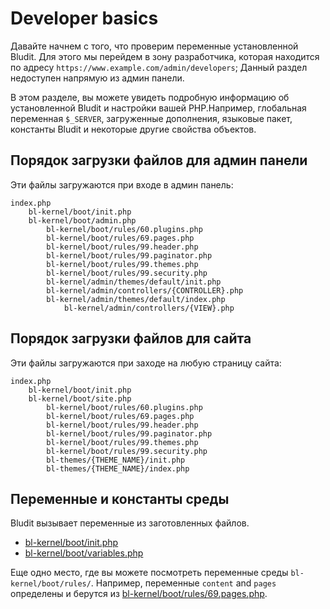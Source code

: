 # Developer basics
<!-- position: 1 -->

Давайте начнем с того, что проверим переменные установленной Bludit. Для этого мы перейдем в зону разработчика, которая находится по адресу `https://www.example.com/admin/developers`; Данный раздел недоступен напрямую из админ панели.

В этом разделе, вы можете увидеть подробную информацию об установленной Bludit и настройки вашей PHP.Например, глобальная переменная `$_SERVER`, загруженные дополнения, языковые пакет, константы Bludit и некоторые другие свойства объектов.

## Порядок загрузки файлов для админ панели
Эти файлы загружаются при входе в админ панель:

```
index.php
	bl-kernel/boot/init.php
	bl-kernel/boot/admin.php
		bl-kernel/boot/rules/60.plugins.php
		bl-kernel/boot/rules/69.pages.php
		bl-kernel/boot/rules/99.header.php
		bl-kernel/boot/rules/99.paginator.php
		bl-kernel/boot/rules/99.themes.php
		bl-kernel/boot/rules/99.security.php
		bl-kernel/admin/themes/default/init.php
		bl-kernel/admin/controllers/{CONTROLLER}.php
		bl-kernel/admin/themes/default/index.php
			bl-kernel/admin/controllers/{VIEW}.php
```

## Порядок загрузки файлов для сайта
Эти файлы загружаются при заходе на любую страницу сайта:

```
index.php
	bl-kernel/boot/init.php
	bl-kernel/boot/site.php
		bl-kernel/boot/rules/60.plugins.php
		bl-kernel/boot/rules/69.pages.php
		bl-kernel/boot/rules/99.header.php
		bl-kernel/boot/rules/99.paginator.php
		bl-kernel/boot/rules/99.themes.php
		bl-kernel/boot/rules/99.security.php
		bl-themes/{THEME_NAME}/init.php
		bl-themes/{THEME_NAME}/index.php
```

## Переменные и константы среды
Bludit вызывает переменные из заготовленных файлов.

- [bl-kernel/boot/init.php](https://github.com/bludit/bludit/blob/master/bl-kernel/boot/init.php)
- [bl-kernel/boot/variables.php](https://github.com/bludit/bludit/blob/master/bl-kernel/boot/variables.php)

Еще одно место, где вы можете посмотреть переменные среды `bl-kernel/boot/rules/`. Например, переменные `content` and `pages` определены и берутся из [bl-kernel/boot/rules/69.pages.php](https://github.com/bludit/bludit/blob/master/bl-kernel/boot/rules/69.pages.php).
